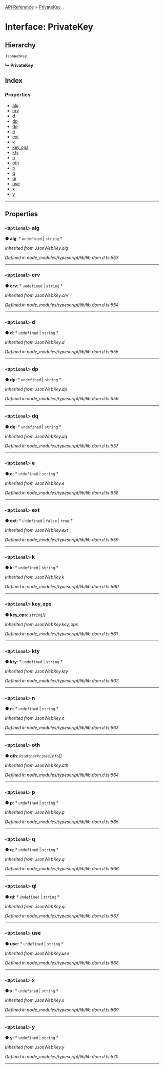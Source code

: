 [API Reference](../README.md) > [PrivateKey](../interfaces/privatekey.md)

# Interface: PrivateKey

## Hierarchy

 `JsonWebKey`

**↳ PrivateKey**

## Index

### Properties

* [alg](privatekey.md#alg)
* [crv](privatekey.md#crv)
* [d](privatekey.md#d)
* [dp](privatekey.md#dp)
* [dq](privatekey.md#dq)
* [e](privatekey.md#e)
* [ext](privatekey.md#ext)
* [k](privatekey.md#k)
* [key_ops](privatekey.md#key_ops)
* [kty](privatekey.md#kty)
* [n](privatekey.md#n)
* [oth](privatekey.md#oth)
* [p](privatekey.md#p)
* [q](privatekey.md#q)
* [qi](privatekey.md#qi)
* [use](privatekey.md#use)
* [x](privatekey.md#x)
* [y](privatekey.md#y)

---

## Properties

<a id="alg"></a>

### `<Optional>` alg

**● alg**: * `undefined` &#124; `string`
*

*Inherited from JsonWebKey.alg*

*Defined in node_modules/typescript/lib/lib.dom.d.ts:553*

___
<a id="crv"></a>

### `<Optional>` crv

**● crv**: * `undefined` &#124; `string`
*

*Inherited from JsonWebKey.crv*

*Defined in node_modules/typescript/lib/lib.dom.d.ts:554*

___
<a id="d"></a>

### `<Optional>` d

**● d**: * `undefined` &#124; `string`
*

*Inherited from JsonWebKey.d*

*Defined in node_modules/typescript/lib/lib.dom.d.ts:555*

___
<a id="dp"></a>

### `<Optional>` dp

**● dp**: * `undefined` &#124; `string`
*

*Inherited from JsonWebKey.dp*

*Defined in node_modules/typescript/lib/lib.dom.d.ts:556*

___
<a id="dq"></a>

### `<Optional>` dq

**● dq**: * `undefined` &#124; `string`
*

*Inherited from JsonWebKey.dq*

*Defined in node_modules/typescript/lib/lib.dom.d.ts:557*

___
<a id="e"></a>

### `<Optional>` e

**● e**: * `undefined` &#124; `string`
*

*Inherited from JsonWebKey.e*

*Defined in node_modules/typescript/lib/lib.dom.d.ts:558*

___
<a id="ext"></a>

### `<Optional>` ext

**● ext**: * `undefined` &#124; `false` &#124; `true`
*

*Inherited from JsonWebKey.ext*

*Defined in node_modules/typescript/lib/lib.dom.d.ts:559*

___
<a id="k"></a>

### `<Optional>` k

**● k**: * `undefined` &#124; `string`
*

*Inherited from JsonWebKey.k*

*Defined in node_modules/typescript/lib/lib.dom.d.ts:560*

___
<a id="key_ops"></a>

### `<Optional>` key_ops

**● key_ops**: *`string`[]*

*Inherited from JsonWebKey.key_ops*

*Defined in node_modules/typescript/lib/lib.dom.d.ts:561*

___
<a id="kty"></a>

### `<Optional>` kty

**● kty**: * `undefined` &#124; `string`
*

*Inherited from JsonWebKey.kty*

*Defined in node_modules/typescript/lib/lib.dom.d.ts:562*

___
<a id="n"></a>

### `<Optional>` n

**● n**: * `undefined` &#124; `string`
*

*Inherited from JsonWebKey.n*

*Defined in node_modules/typescript/lib/lib.dom.d.ts:563*

___
<a id="oth"></a>

### `<Optional>` oth

**● oth**: *`RsaOtherPrimesInfo`[]*

*Inherited from JsonWebKey.oth*

*Defined in node_modules/typescript/lib/lib.dom.d.ts:564*

___
<a id="p"></a>

### `<Optional>` p

**● p**: * `undefined` &#124; `string`
*

*Inherited from JsonWebKey.p*

*Defined in node_modules/typescript/lib/lib.dom.d.ts:565*

___
<a id="q"></a>

### `<Optional>` q

**● q**: * `undefined` &#124; `string`
*

*Inherited from JsonWebKey.q*

*Defined in node_modules/typescript/lib/lib.dom.d.ts:566*

___
<a id="qi"></a>

### `<Optional>` qi

**● qi**: * `undefined` &#124; `string`
*

*Inherited from JsonWebKey.qi*

*Defined in node_modules/typescript/lib/lib.dom.d.ts:567*

___
<a id="use"></a>

### `<Optional>` use

**● use**: * `undefined` &#124; `string`
*

*Inherited from JsonWebKey.use*

*Defined in node_modules/typescript/lib/lib.dom.d.ts:568*

___
<a id="x"></a>

### `<Optional>` x

**● x**: * `undefined` &#124; `string`
*

*Inherited from JsonWebKey.x*

*Defined in node_modules/typescript/lib/lib.dom.d.ts:569*

___
<a id="y"></a>

### `<Optional>` y

**● y**: * `undefined` &#124; `string`
*

*Inherited from JsonWebKey.y*

*Defined in node_modules/typescript/lib/lib.dom.d.ts:570*

___

